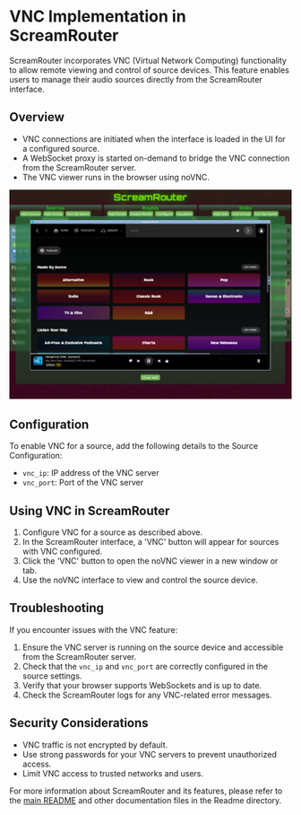 # VNC Implementation in ScreamRouter

ScreamRouter incorporates VNC (Virtual Network Computing) functionality to allow remote viewing and control of source devices. This feature enables users to manage their audio sources directly from the ScreamRouter interface.

## Overview

- VNC connections are initiated when the interface is loaded in the UI for a configured source.
- A WebSocket proxy is started on-demand to bridge the VNC connection from the ScreamRouter server.
- The VNC viewer runs in the browser using noVNC.

![Screenshot of ScreamRouter noVNC](/images/vnc.png)

## Configuration

To enable VNC for a source, add the following details to the Source Configuration:

- `vnc_ip`: IP address of the VNC server
- `vnc_port`: Port of the VNC server

## Using VNC in ScreamRouter

1. Configure VNC for a source as described above.
2. In the ScreamRouter interface, a 'VNC' button will appear for sources with VNC configured.
3. Click the 'VNC' button to open the noVNC viewer in a new window or tab.
4. Use the noVNC interface to view and control the source device.

## Troubleshooting

If you encounter issues with the VNC feature:

1. Ensure the VNC server is running on the source device and accessible from the ScreamRouter server.
2. Check that the `vnc_ip` and `vnc_port` are correctly configured in the source settings.
3. Verify that your browser supports WebSockets and is up to date.
4. Check the ScreamRouter logs for any VNC-related error messages.

## Security Considerations

- VNC traffic is not encrypted by default.
- Use strong passwords for your VNC servers to prevent unauthorized access.
- Limit VNC access to trusted networks and users.

For more information about ScreamRouter and its features, please refer to the [main README](../README.md) and other documentation files in the Readme directory.